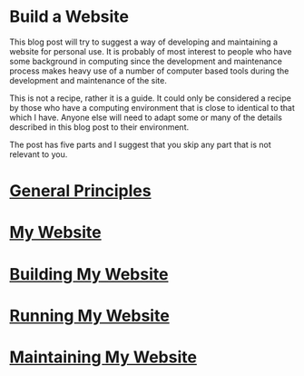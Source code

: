 # Build a Website
This blog post will try to suggest a way of developing and maintaining a website for personal use. It is probably of most interest to people who have some background in computing since the development and maintenance process makes heavy use of a number of computer based tools during the development and maintenance of the site.

This is not a recipe, rather it is a guide. It could only be considered a recipe by those who have a computing environment that is close to identical to that which I have. Anyone else will need to adapt some or many of the details described in this blog post to their environment.

The post has five parts and I suggest that you skip any part that is not relevant to you.
# [General Principles](./WebsitePrinciples)
# [My Website](./WebsiteNature)
# [Building My Website](./WebsiteConstruction)
# [Running My Website](./RunningWebsite)
# [Maintaining My Website](./WebsiteMaintenance)
